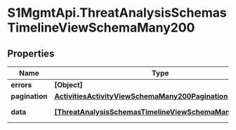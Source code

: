# S1MgmtApi.ThreatAnalysisSchemasTimelineViewSchemaMany200

## Properties
Name | Type | Description | Notes
------------ | ------------- | ------------- | -------------
**errors** | **[Object]** | Errors | [optional] 
**pagination** | [**ActivitiesActivityViewSchemaMany200Pagination**](ActivitiesActivityViewSchemaMany200Pagination.md) |  | 
**data** | [**[ThreatAnalysisSchemasTimelineViewSchemaMany200Data]**](ThreatAnalysisSchemasTimelineViewSchemaMany200Data.md) | Response data | [optional] 


